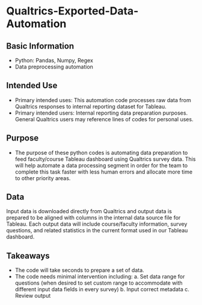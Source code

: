# Qualtrics-Exported-Data-Automation
 
## Basic Information 
- Python: Pandas, Numpy, Regex
- Data preprocessing automation

## Intended Use
- Primary intended uses: This automation code processes raw data from Qualtrics responses to internal reporting dataset for Tableau.
- Primary intended users: Internal reporting data preparation purposes. General Qualtrics users may reference lines of codes for personal uses.

## Purpose
- The purpose of these python codes is automating data preparation to feed faculty/course Tableau dashboard using Qualtrics survey data. This will help automate a data processing segment in order for the team to complete this task faster with less human errors and allocate more time to other priority areas.

## Data
Input data is downloaded directly from Qualtrics and output data is prepared to be aligned with columns in the internal data source file for Tableau. Each output data will include course/faculty information, survey questions, and related statistics in the current format used in our Tableau dashboard.

## Takeaways
- The code will take seconds to prepare a set of data.
-	The code needs minimal intervention including:
a.	Set data range for questions (when desired to set custom range to accommodate with different input data fields in every survey)
b.	Input correct metadata
c.	Review output

